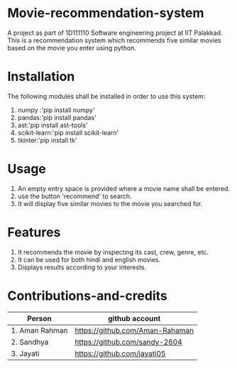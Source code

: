 # Movie-recommendation-system
A project as part of 1D111110 Software engineering project at IIT Palakkad.   
This is a recommendation system which recommends five similar movies based on the movie you enter using python.
# Installation
The following modules shall be installed in order to use this system:
1. numpy :'pip install numpy'
2. pandas:'pip install pandas'
3. ast:'pip install ast-tools'
4. scikit-learn:'pip install scikit-learn'
5. tkinter:'pip install tk'
# Usage
1. An empty entry space is provided where a movie name shall be entered.
2. use the button 'recommend' to search.
3. It will display five similar movies to the movie you searched for.
# Features
1. It recommends the movie by inspecting its cast, crew, genre, etc.
2. It can be used for both hindi and english movies.
3. Displays results according to your interests.
# Contributions-and-credits
| Person | github account |
|--------|----------------|
| 1. Aman Rahman   | https://github.com/Aman-Rahaman |
| 2. Sandhya      |  https://github.com/sandy-2604 |
| 3. Jayati        | https://github.com/jayati05 |
